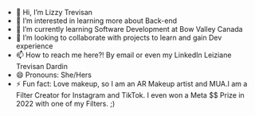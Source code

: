 - 👋 Hi, I’m Lizzy Trevisan
- 👀 I’m interested in learning more about Back-end
- 🌱 I’m currently learning Software Development at Bow Valley Canada
- 💞️ I’m looking to collaborate with projects to learn and gain Dev experience 
- 📫 How to reach me here?! By email or even my LinkedIn Leiziane Trevisan Dardin
- 😄 Pronouns: She/Hers
- ⚡ Fun fact: Love makeup, so I am an AR Makeup artist and MUA.I am a Filter Creator for Instagram and TikTok. I even won a Meta $$ Prize in 2022 with one of my Filters. ;)

<!---
LizzyTrevisan/LizzyTrevisan is a ✨ special ✨ repository because its `README.md` (this file) appears on your GitHub profile.
You can click the Preview link to take a look at your changes.
--->
